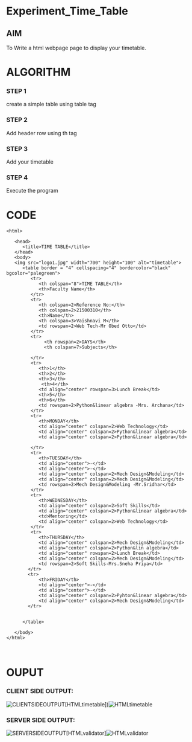 # Experiment_Time_Table

## AIM
To Write a html webpage page to display your timetable.

# ALGORITHM
### STEP 1
create a simple table using table tag
### STEP 2
Add header row using th tag
### STEP 3
Add your timetable
### STEP 4
Execute the program

# CODE
~~~<!DOCTYPE html>
<html>

   <head>
      <title>TIME TABLE</title>
   </head>
   <body>
   <img src="logo1.jpg" width="700" height="100" alt="timetable">
      <table border = "4" cellspacing="4" bordercolor="black" bgcolor="palegreen">
         <tr>
            <th colspan="8">TIME TABLE</th>
            <th>Faculty Name</th>
         </tr>
         <tr>
            <th colspan=2>Reference No:</th>
            <th colspan=2>21500310</th>
            <th>Name</th>
            <th colspan=3>Vaishnavi M</th>
            <td rowspan=2>Web Tech-Mr Obed Otto</td>
         </tr>
         <tr>
              <th rowspan=2>DAYS</th>
              <th colspan=7>Subjects</th>
              
         </tr>
         <tr>
            <th>1</th>
            <th>2</th>
            <th>3</th>
             <th>4</th>
            <td align="center" rowspan=3>Lunch Break</td>
            <th>5</th>
            <th>6</th>
            <td rowspan=2>Python&linear algebra -Mrs. Archana</td>
         </tr>
         <tr>
            <th>MONDAY</th>
            <td align="center" colspan=2>Web Technology</td>
            <td align="center" colspan=2>Python&linear algebra</td>
            <td align="center" colspan=2>Python&linear algebra</td>
            
         </tr>
         <tr>
            <th>TUESDAY</th>
            <td align="center">-</td>
            <td align="center">-</td>
            <td align="center" colspan=2>Mech Design&Modeling</td>
            <td align="center" colspan=2>Mech Design&Modeling</td>
            <td rowspan=2>Mech Design&Modeling -Mr.Sridhar</td>
         </tr>
         <tr>
            <th>WEDNESDAY</th>
            <td align="center" colspan=2>Soft Skills</td>
            <td align="center" colspan=2>Python&linear algebra</td>
            <td>Mentoring</td>
            <td align="center" colspan=2>Web Technology</td>
         </tr>
         <tr>
            <th>THURSDAY</th>
            <td align="center" colspan=2>Mech Design&Modeling</td>
            <td align="center" colspan=2>Python&lin algebra</td>
            <td align="center" rowspan=2>Lunch Break</td>
            <td align="center" colspan=2>Mech Design&Modeling</td>
            <td rowspan=2>Soft Skills-Mrs.Sneha Priya</td>
        </tr>
        <tr>
            <th>FRIDAY</th>
            <td align="center">-</td>
            <td align="center">-</td>
            <td align="center" colspan=2>Pyhton&linear algebra</td>
            <td align="center" colspan=2>Mech Design&Modeling</td>
        </tr>
  
         
      </table>
      
   </body>
</html>



~~~
# OUPUT
### CLIENT SIDE OUTPUT:
![CLIENTSIDEOUTPUT](./HTMLtimetable.png!)[HTMLtimetable])![HTMLtimetable](https://user-images.githubusercontent.com/94169913/144074481-5eef2362-aecf-4496-9e3f-9545ec49f905.png)

### SERVER SIDE OUTPUT:
![SERVERSIDEOUTPUT](./HTMLvalidator.png!)[HTMLvalidator]![HTMLvalidator](https://user-images.githubusercontent.com/94169913/144074557-567a9d68-b58b-4dfa-a590-4fbbf5944190.png)

